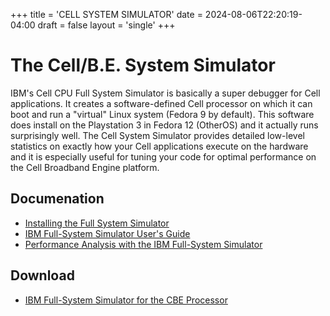 +++
title = 'CELL SYSTEM SIMULATOR'
date = 2024-08-06T22:20:19-04:00
draft = false
layout = 'single'
+++

# The Cell/B.E. System Simulator

IBM's Cell CPU Full System Simulator is basically a super debugger for Cell applications. It creates a software-defined Cell processor on which it can boot and run a "virtual" Linux system (Fedora 9 by default). This software does install on the Playstation 3 in Fedora 12 (OtherOS) and it actually runs surprisingly well. The Cell System Simulator provides detailed low-level statistics on exactly how your Cell applications execute on the hardware and it is especially useful for tuning your code for optimal performance on the Cell Broadband Engine platform.

## Documenation

* [Installing the Full System Simulator](http://www.ps3linux.net/devel/SystemSim.Installation.pdf)
* [IBM Full-System Simulator User's Guide](http://www.ps3linux.net/devel/SystemSim.Users.Guide.pdf)
* [Performance Analysis with the IBM Full-System Simulator](http://www.ps3linux.net/devel/SystemSim.PerfAnalysis.Guide.pdf)

## Download

* [IBM Full-System Simulator for the CBE Processor](http://www.ps3linux.net/devel/IBM_Full-System_Simulator_for_the_CBE_Processor.tar.bz2)

